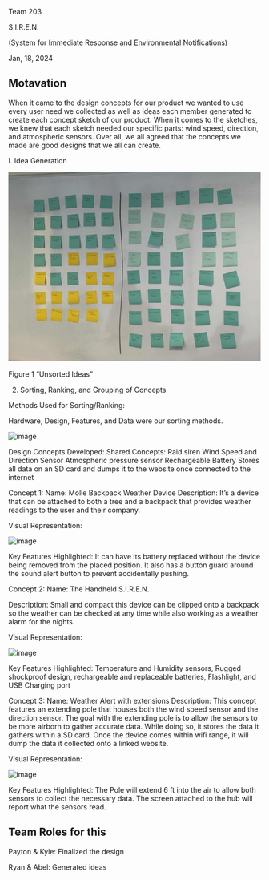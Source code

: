 Team 203

S.I.R.E.N.

(System for Immediate Response and Environmental Notifications)

Jan, 18, 2024

## Motavation
When it came to the design concepts for our product we wanted to use every user need we collected as well as ideas each member generated to create each concept sketch of our product. When it comes to the sketches, we knew that each sketch needed our specific parts: wind speed, direction, and atmospheric sensors. Over all, we all agreed that the concepts we made are good designs that we all can create.


I. Idea Generation


![stick1](https://github.com/S-I-R-E-N-Team-203-EGR-314/S.I.R.E.N-Team-203-EGR-314.github.io/blob/d214aa7c7b0850ce36a2d7efeff501148499e54a/pic/stick1.JPG)

Figure 1 “Unsorted Ideas”

2. Sorting, Ranking, and Grouping of Concepts
   
Methods Used for Sorting/Ranking:

Hardware, Design, Features, and Data were our sorting methods.

![image](https://github.com/S-I-R-E-N-Team-203-EGR-314/S.I.R.E.N-Team-203-EGR-314.github.io/assets/157171278/7c903b66-4d94-4c92-a062-29033987cbfc)


Design Concepts Developed:
Shared Concepts: 
Raid siren
Wind Speed and Direction Sensor
Atmospheric pressure sensor
Rechargeable Battery 
Stores all data on an SD card and dumps it to the website once connected to the internet



Concept 1:
Name: Molle Backpack Weather Device
Description: It’s a device that can be attached to both a tree and a backpack that provides weather readings to the user and their company.

Visual Representation:

![image](https://github.com/S-I-R-E-N-Team-203-EGR-314/S.I.R.E.N-Team-203-EGR-314.github.io/assets/157171278/a882a2e2-9052-454d-81ae-29b5da7ce870)


Key Features Highlighted: It can have its battery replaced without the device being removed from the placed position. It also has a button guard around the sound alert button to prevent accidentally pushing. 


Concept 2:
Name: The Handheld S.I.R.E.N.

Description: Small and compact this device can be clipped onto a backpack so the weather can be checked at any time while also working as a weather alarm for the nights.

Visual Representation:

![image](https://github.com/S-I-R-E-N-Team-203-EGR-314/S.I.R.E.N-Team-203-EGR-314.github.io/assets/157171278/7a3927c4-b192-462a-9c58-635aec687ea6)



Key Features Highlighted:
Temperature and Humidity sensors, Rugged shockproof design, rechargeable and replaceable batteries, Flashlight, and USB Charging port

Concept 3:
Name: 
Weather Alert with extensions
Description:
This concept features an extending pole that houses both the wind speed sensor and the direction sensor. The goal with the extending pole is to allow the sensors to be more airborn to gather accurate data. While doing so, it stores the data it gathers within a SD card. Once the device comes within wifi range, it will dump the data it collected onto a linked website.

Visual Representation:

![image](https://github.com/S-I-R-E-N-Team-203-EGR-314/S.I.R.E.N-Team-203-EGR-314.github.io/assets/157171278/5eb18e65-c904-4a72-8c27-c3f9c00b9043)

Key Features Highlighted:
The Pole will extend 6 ft into the air to allow both sensors to collect the necessary data. The screen attached to the hub will report what the sensors read.

## Team Roles for this

Payton & Kyle: Finalized the design

Ryan & Abel: Generated ideas
